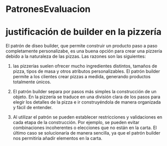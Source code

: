 # PatronesEvaluacion
# justificación de builder en la pizzería

El patrón de diseo builder, que permite construir un producto paso a paso completamente personalizabe, es una buena opción para crear una pizzería debido a la naturaleza de las pizzas. Las razones son las siguientes: 

1) las pizzerías suelen ofrecer mucho ingredientes distintos, tamaños de pizza, tipos de masa y otros atributos personalizables. El patrón builder permite a los clientes crear pizzas a medida, generando productos totalmente únicos.

2) El patrón builder separa por pasos más simples la construcción de un objeto. En la pizzería se traduce en una división clara de los pasos para elegir los detalles de la pizza e ir construyéndola de manera organizada y fácil de entender.

3) Al utilizar el patrón se pueden establecer restricciones y validaciones en cada etapa de la construcción. Por ejemplo, se pueden evitar combinaciones incoherentes o elecciones que no están en la carta. El último caso se solucionaría de manera sencilla, ya que el patrón builder nos permitiría añadir elementos en la carta.
